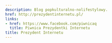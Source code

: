 ```yaml
---
description: Blog popkulturalno-nolifestylowy.
href: http://prezydentinternetu.pl/
links:
- href: https://www.facebook.com/piwnicaq
  title: Piwnica Prezydentki Internetu
title: Prezydent Internetu
---
```


